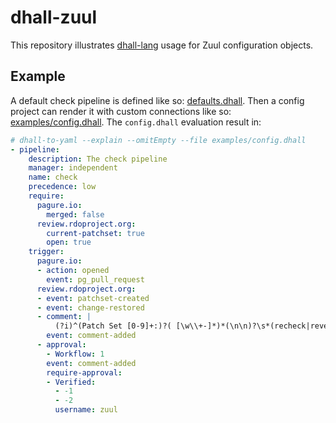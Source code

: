 # dhall-zuul

This repository illustrates [dhall-lang](https://dhall-lang.org/) usage for Zuul configuration objects.

## Example

A default check pipeline is defined like so: [defaults.dhall](./defaults.dhall).
Then a config project can render it with custom connections like so: [examples/config.dhall](./examples/config.dhall).
The `config.dhall` evaluation result in:

```yaml
# dhall-to-yaml --explain --omitEmpty --file examples/config.dhall
- pipeline:
    description: The check pipeline
    manager: independent
    name: check
    precedence: low
    require:
      pagure.io:
        merged: false
      review.rdoproject.org:
        current-patchset: true
        open: true
    trigger:
      pagure.io:
      - action: opened
        event: pg_pull_request
      review.rdoproject.org:
      - event: patchset-created
      - event: change-restored
      - comment: |
          (?i)^(Patch Set [0-9]+:)?( [\w\\+-]*)*(\n\n)?\s*(recheck|reverify)
        event: comment-added
      - approval:
        - Workflow: 1
        event: comment-added
        require-approval:
        - Verified:
          - -1
          - -2
          username: zuul
```

